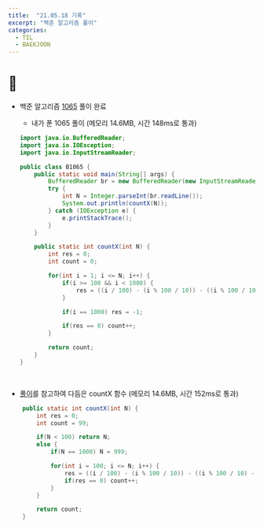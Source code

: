 ```yaml
---
title:  "21.05.18 기록"
excerpt: "백준 알고리즘 풀이"
categories:
  - TIL
  - BAEKJOON
---
```


# 📝
+ 백준 알고리즘 [1065](https://www.acmicpc.net/problem/1065) 풀이 완료

  + 내가 푼 1065 풀이 (메모리 14.6MB, 시간 148ms로 통과)<br />

  ```java
  import java.io.BufferedReader;
  import java.io.IOException;
  import java.io.InputStreamReader;

  public class B1065 {
      public static void main(String[] args) {
          BufferedReader br = new BufferedReader(new InputStreamReader(System.in));
          try {
              int N = Integer.parseInt(br.readLine());
              System.out.println(countX(N));
          } catch (IOException e) {
              e.printStackTrace();
          }
      }

      public static int countX(int N) {
          int res = 0;
          int count = 0;

          for(int i = 1; i <= N; i++) {
              if(i >= 100 && i < 1000) {
                  res = ((i / 100) - (i % 100 / 10)) - ((i % 100 / 10) - (i % 10));
              }

              if(i == 1000) res = -1;

              if(res == 0) count++;
          }

          return count;
      }
  }
  ```
<br />

+ [풀이](https://st-lab.tistory.com/54)를 참고하여 다듬은 countX 함수 (메모리 14.6MB, 시간 152ms로 통과)<br />

```java
    public static int countX(int N) {
        int res = 0;
        int count = 99;

        if(N < 100) return N;
        else {
            if(N == 1000) N = 999;

            for(int i = 100; i <= N; i++) {
                res = ((i / 100) - (i % 100 / 10)) - ((i % 100 / 10) - (i % 10));
                if(res == 0) count++;
            }
        }

        return count;
    }
```
<br />
